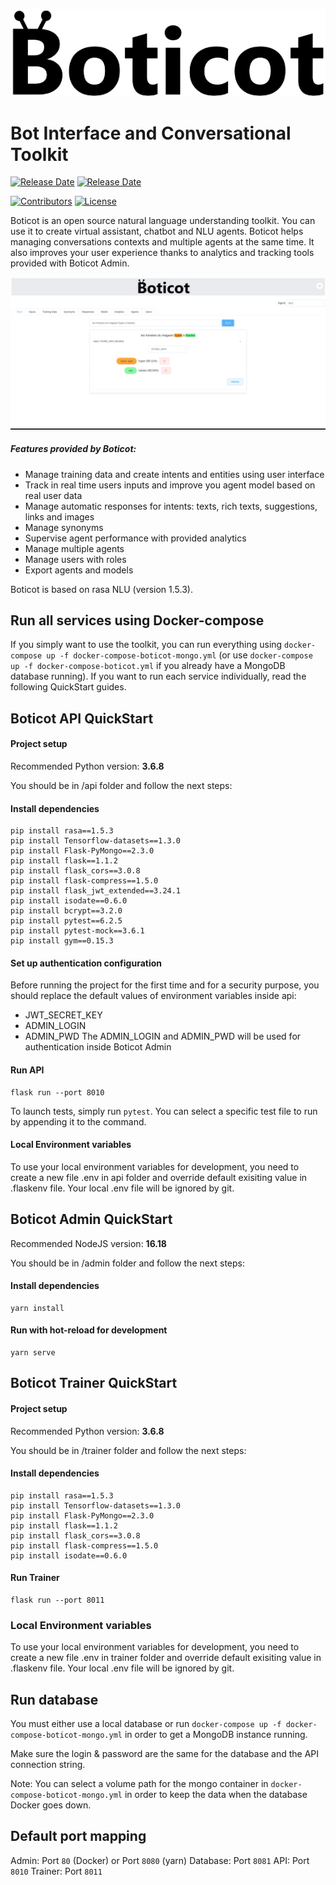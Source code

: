 <img alt="Boticot" src="https://github.com/Boticot/boticot/blob/master/admin/src/assets/boticot.png"><br>

# Bot Interface and Conversational Toolkit

[![Release Date](https://img.shields.io/github/v/release/boticot/boticot)](https://github.com/boticot/boticot/releases)
[![Release Date](https://img.shields.io/github/release-date/boticot/boticot)](https://github.com/boticot/boticot/releases)

[![Contributors](https://img.shields.io/github/contributors-anon/boticot/boticot)](https://github.com/boticot/boticot/graphs/contributors)
[![License](https://img.shields.io/github/license/boticot/boticot)](https://github.com/boticot/boticot/blob/master/LICENSE)

Boticot is an open source natural language understanding toolkit. You can use it to create virtual assistant, chatbot and NLU agents.
Boticot helps managing conversations contexts and multiple agents at the same time.
It also improves your user experience thanks to analytics and tracking tools provided with Boticot Admin.

<img alt="Boticot" src="https://github.com/Boticot/boticot/blob/master/admin/src/assets/boticot-tutorial.gif"><br>

##### Features provided by Boticot:
* Manage training data and create intents and entities using user interface
* Track in real time users inputs and improve you agent model based on real user data
* Manage automatic responses for intents: texts, rich texts, suggestions, links and images
* Manage synonyms
* Supervise agent performance with provided analytics
* Manage multiple agents
* Manage users with roles
* Export agents and models

Boticot is based on rasa NLU (version 1.5.3).

## Run all services using Docker-compose

If you simply want to use the toolkit, you can run everything using ``docker-compose up -f docker-compose-boticot-mongo.yml`` (or use ``docker-compose up -f docker-compose-boticot.yml`` if you already have a MongoDB database running). 
If you want to run each service individually, read the following QuickStart guides.

## Boticot API QuickStart

#### Project setup

Recommended Python version: **3.6.8**

You should be in /api folder and follow the next steps:

#### Install dependencies
```
pip install rasa==1.5.3
pip install Tensorflow-datasets==1.3.0
pip install Flask-PyMongo==2.3.0
pip install flask==1.1.2
pip install flask_cors==3.0.8
pip install flask-compress==1.5.0
pip install flask_jwt_extended==3.24.1
pip install isodate==0.6.0
pip install bcrypt==3.2.0
pip install pytest==6.2.5
pip install pytest-mock==3.6.1
pip install gym==0.15.3
```

#### Set up authentication configuration
Before running the project for the first time and for a security purpose, you should replace the default values of environment variables inside api:
* JWT_SECRET_KEY
* ADMIN_LOGIN
* ADMIN_PWD
The ADMIN_LOGIN and ADMIN_PWD will be used for authentication inside Boticot Admin

#### Run API
```
flask run --port 8010
```

To launch tests, simply run ``pytest``. You can select a specific test file to run by appending it to the command.

#### Local Environment variables
To use your local environment variables for development, you need to create a new file .env in api folder and override default exisiting value in .flaskenv file.
Your local .env file will be ignored by git.


## Boticot Admin QuickStart

Recommended NodeJS version: **16.18**

You should be in /admin folder and follow the next steps:

#### Install dependencies
```
yarn install
```

#### Run with hot-reload for development
```
yarn serve
```

## Boticot Trainer QuickStart

#### Project setup

Recommended Python version: **3.6.8**

You should be in /trainer folder and follow the next steps:

#### Install dependencies
```
pip install rasa==1.5.3
pip install Tensorflow-datasets==1.3.0
pip install Flask-PyMongo==2.3.0
pip install flask==1.1.2
pip install flask_cors==3.0.8
pip install flask-compress==1.5.0
pip install isodate==0.6.0
```

#### Run Trainer
```
flask run --port 8011
```

### Local Environment variables
To use your local environment variables for development, you need to create a new file .env in trainer folder and override default exisiting value in .flaskenv file.
Your local .env file will be ignored by git.

## Run database

You must either use a local database or run ``docker-compose up -f docker-compose-boticot-mongo.yml`` in order to get a MongoDB instance running.

Make sure the login & password are the same for the database and the API connection string.

Note: You can select a volume path for the mongo container in ``docker-compose-boticot-mongo.yml`` in order to keep the data when the database Docker goes down.

## Default port mapping

Admin: Port ``80`` (Docker) or Port ``8080`` (yarn)
Database: Port ``8081``
API: Port ``8010``
Trainer: Port ``8011``